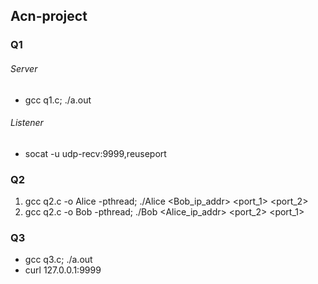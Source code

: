 ## Acn-project

### Q1 
###### Server
- gcc q1.c; ./a.out
###### Listener 
- socat -u udp-recv:9999,reuseport

### Q2
1. gcc q2.c -o Alice -pthread; ./Alice <Bob_ip_addr> <port_1> <port_2>
2. gcc q2.c -o Bob -pthread; ./Bob <Alice_ip_addr> <port_2> <port_1>

### Q3
- gcc q3.c; ./a.out
- curl 127.0.0.1:9999
